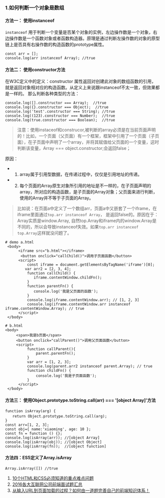 ### 1.如何判断一个对象是数组
#### 方法一： 使用instanceof
`instanceof` 用于判断一个变量是否某个对象的实例，左边操作数是一个对象，右边操作数是一个函数对象或者函数构造器。原理是通过判断左操作数的对象的原型链上是否具有右操作数的构造函数的prototype属性。

```
const arr = [];
console.log(arr instanceof Array); //true
```
#### 方法二： 使用constructor方法
在W3C定义中的定义：constructor 属性返回对创建此对象的数组函数的引用，就是返回对象相对应的构造函数。从定义上来说跟instanceof不太一致，但效果都是一样的。
那么判断各种类型的方法：

```
console.log([].constructor === Array);  //true
console.log({}.constructor === Object);  //true
console.log('test'.constructor === String); //true
console.log((123).constructor === Number);  //true
console.log(true.constructor === Boolean);  //true
```
>注意：使用instaceof和construcor,被判断的array必须是在当前页面声明的！比如，一个页面（父页面）有一个框架，框架中引用了一个页面（子页面），在子页面中声明了一个array，并将其赋值给父页面的一个变量，这时判断该变量，Array === object.constructor;会返回false；

原因：

* 1. array属于引用型数据，在传递过程中，仅仅是引用地址的传递。
* 2. 每个页面的Array原生对象所引用的地址是不一样的，在子页面声明的array，所对应的构造函数，是子页面的Array对象；父页面来进行判断，使用的Array并不等于子页面的Array。

>比如说：在页面a中定义了一个数组arr，页面a中又嵌套了一个iframe，在iframe里面通过`top.arr instanceof Array`， 是返回false的。原因在于：Array实质是window.Array, 自然top.Array和iframe内的window.Array是不同的，所以会导致instanceof失效。如果`top.arr instanceof top.Array`这样就没问题了。

```
# demo a.html
 <body>
      <iframe src="b.html"></iframe>
 	   <button onclick="callChild()">调用子页面函数</button>
      <script>
          const iframe = document.getElementsByTagName('iframe')[0];
         var arr2 = [2, 3, 4];
          function callChild() {
             iframe.contentWindow.childFn();
          }
          function parentFn() {
             console.log('我是父页面的函数');
          }
          console.log(iframe.contentWindow.arr); // [1, 2, 3]
          console.log(iframe.contentWindow.arr instanceof iframe.contentWindow.Array); // true
      </script>
 </body>
```
```
# b.html
<body>
     <span>我是b页面</span>
     <button onclick="callParent()">调用父页面函数</button>
     <script>
          function callParent(){
              parent.parentFn();
          }
          var arr = [1, 2, 3];
          console.log(parent.arr2 instanceof parent.Array); // true
          function childFn() {
              console.log('我是子页面函数');
          }
      </script>
 </body>
```

#### 方法三： 使用Object.prototype.toString.call(arr) === '[object Array]'方法
```
function isArray(arg) {
　　return Object.prototype.toString.call(arg);
}
const arr=[1, 2, 3];
const obj={ name:'xiaoming', age: 10 };
const fn = function () {};
console.log(isArray(arr)); //[object Array]
console.log(isArray(obj)); //[object Object]
console.log(isArray(fn));  //[object function]
```
#### 方法四：ES5定义了Array.isArray
```
Array.isArray([]) //true
```



1. [10个HTML和CSS必须知道的重点难点问题](https://funteas.com/topic/5a930dc8076d14fe50a8e3dd)
2. [2016各大互联网公司前端面试题汇总](http://www.jackpu.com/2016ge-da-hu-lian-wang-gong-si-qian-duan-mian-shi-ti-hui-zong/)
3. [从输入URL到页面加载的过程？如何由一道题完善自己的前端知识体系！](https://zhuanlan.zhihu.com/p/34453198?group_id=957277540147056640)